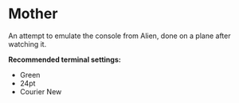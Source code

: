 # Mother

An attempt to emulate the console from Alien, done on a plane after watching it.

**Recommended terminal settings:**
- Green
- 24pt
- Courier New